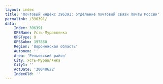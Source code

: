 ```yaml
---
layout: index
title: 'Почтовый индекс 396391: отделение почтовой связи Почты России'
permalink: /396391/
data:
    Index: 396391
    OPSName: Усть-Муравлянка
    OPSType: О
    OPSSubm: 397850
    Region: 'Воронежская область'
    Autonom: ''
    Area: 'Репьевский район'
    City: Усть-Муравлянка
    City1: ''
    ActDate: '20040622'
    IndexOld: ''
---
```

